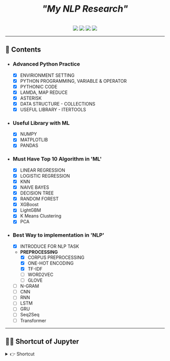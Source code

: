 <div align="center">
  <h1><i>"My NLP Research"</i></h1><br>
  <img src="https://img.shields.io/badge/Python <= v3.10.0-3776AB?style=for-the-badge&logo=python&logoColor=white"/>
  <img src="https://img.shields.io/badge/PyCharm-0e9e15.svg?&style=for-the-badge&logo=PyCharm&logoColor=white"/>
  <img src="https://img.shields.io/badge/Tensorflow v2.10.0-ff9500.svg?&style=for-the-badge&logo=Tensorflow&logoColor=white"/>
  <img src="https://img.shields.io/badge/PyTorch v2.0.0-EE4C2C.svg?&style=for-the-badge&logo=PyTorch&logoColor=white"/>
</div>

---  

## **📑 Contents**
- ### **Advanced Python Practice**
  - [x] ENVIRIONMENT SETTING 
  - [x] PYTHON PROGRAMMING, VARIABLE & OPERATOR
  - [x] PYTHONIC CODE
  - [x] LAMDA, MAP REDUCE
  - [x] ASTERISK
  - [x] DATA STRUCTURE - COLLECTIONS
  - [x] USEFUL LIBRARY - ITERTOOLS
- ### **Useful Library with ML**
  - [x] NUMPY
  - [x] MATPLOTLIB
  - [x] PANDAS
- ### **Must Have Top 10 Algorithm in 'ML'**
  - [x] LINEAR REGRESSION
  - [x] LOGISTIC REGRESSION
  - [x] KNN
  - [x] NAIVE BAYES
  - [x] DECISION TREE
  - [x] RANDOM FOREST
  - [x] XGBoost
  - [x] LightGBM
  - [x] K Means Clustering
  - [x] PCA
- ### **Best Way to implementation in 'NLP'**
  - [x] INTRODUCE FOR NLP TASK
  - **PREPROCESSING**
    - [x] CORPUS PREPROCESSING
    - [x] ONE-HOT ENCODING
    - [x] TF-IDF
    - [ ] WORD2VEC
    - [ ] GLOVE
  - [ ] N-GRAM
  - [ ] CNN
  - [ ] RNN
  - [ ] LSTM
  - [ ] GRU
  - [ ] Seq2Seq
  - [ ] Transformer

---  


## **👩‍💻 Shortcut of Jupyter**

<details>
  <summary>👉 Shortcut</summary>

  - Command Mode (press Esc to enable)
    - Enter : enter edit mode
    - Shift-Enter : run cell, select below
    - Ctrl-Enter : run cell
    - Alt-Enter : run cell, insert below
    - Y : to code
    - M : to markdown
    - R : to raw
    - 1 : to heading 1
    - 2 : to heading 2
    - 3 : to heading 3
    - 4 : to heading 4
    - 5 : to heading 5
    - 6 : to heading 6
    - Up : select cell above
    - K : select cell above
    - Down : select cell below
    - J : select cell below
    - A : insert cell above
    - B : insert cell below
    - X : cut selected cell
    - C : copy selected cell
    - Shift-V : paste cell above
    - V : paste cell below
    - Z : undo last cell deletion
    - D,D : delete selected cell
    - Shift-M : merge cell below
    - S : Save and Checkpoint
    - Ctrl-S : Save and Checkpoint
    - L : toggle line numbers
    - O : toggle output
    - Shift-O : toggle output scrolling
    - Esc : close pager
    - Q : close pager
    - H : show keyboard shortcut help dialog
    - I,I : interrupt kernel
    - 0,0 : restart kernel
    - Space : scroll down
    - Shift-Space : scroll up
    - Shift : ignore
    - Edit Mode (press Enter to enable)
    - Tab : code completion or indent
    - Shift-Tab : tooltip
    - Ctrl-] : indent
    - Ctrl-[ : dedent
    - Ctrl-A : select all
    - Ctrl-Z : undo
    - Ctrl-Shift-Z : redo
    - Ctrl-Y : redo
    - Ctrl-Home : go to cell start
    - Ctrl-Up : go to cell start
    - Ctrl-End : go to cell end
    - Ctrl-Down : go to cell end
    - Ctrl-Left : go one word left
    - Ctrl-Right : go one word right
    - Ctrl-Backspace : delete word before
    - Ctrl-Delete : delete word after
    - Esc : command mode
    - Ctrl-M : command mode
    - Shift-Enter : run cell, select below
    - Ctrl-Enter : run cell
    - Alt-Enter : run cell, insert below
    - Ctrl-Shift-Subtract : split cell
    - Ctrl-Shift-- : split cell
    - Ctrl-S : Save and Checkpoint
    - Up : move cursor up or previous cell
    - Down : move cursor down or next cell
    - Shift : ignore

</details>
